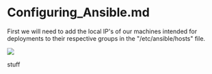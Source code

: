 # Configuring_Ansible.md

First we will need to add the local IP's of our machines intended for deployments to their respective groups in the "/etc/ansible/hosts" file.

![](master/Images/Ansible/Snip_1.png)

stuff
